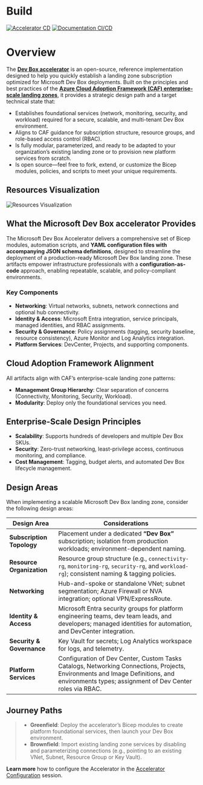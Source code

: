 # Build

[![Accelerator CD](https://github.com/Evilazaro/DevExp-DevBox/actions/workflows/azure-dev.yml/badge.svg)](https://github.com/Evilazaro/DevExp-DevBox/actions/workflows/azure-dev.yml)
[![Documentation CI/CD](https://github.com/Evilazaro/DevExp-DevBox/actions/workflows/hugo.yml/badge.svg)](https://github.com/Evilazaro/DevExp-DevBox/actions/workflows/hugo.yml)

# Overview
The [**Dev Box accelerator**](https://evilazaro.github.io/DevExp-DevBox/) is an open-source, reference implementation designed to help you quickly establish a landing zone subscription optimized for Microsoft Dev Box deployments. Built on the principles and best practices of the [**Azure Cloud Adoption Framework (CAF) enterprise-scale landing zones**](https://docs.microsoft.com/azure/cloud-adoption-framework/ready/landing-zone/enterprise-scale), it provides a strategic design path and a target technical state that:

- Establishes foundational services (network, monitoring, security, and workload) required for a secure, scalable, and multi-tenant Dev Box environment.
- Aligns to CAF guidance for subscription structure, resource groups, and role-based access control (RBAC).
- Is fully modular, parameterized, and ready to be adapted to your organization’s existing landing zone or to provision new platform services from scratch.
- Is open source—feel free to fork, extend, or customize the Bicep modules, policies, and scripts to meet your unique requirements.

## Resources Visualization

![Resources Visualization](https://evilazaro.github.io/DevExp-DevBox/docs/overview/whatis/mainbicepvisualization.png)

## What the Microsoft Dev Box accelerator Provides

The Microsoft Dev Box Accelerator delivers a comprehensive set of Bicep modules, automation scripts, and **YAML configuration files with accompanying JSON schema definitions**, designed to streamline the deployment of a production-ready Microsoft Dev Box landing zone. These artifacts empower infrastructure professionals with a **configuration-as-code** approach, enabling repeatable, scalable, and policy-compliant environments.

### Key Components

- **Networking**: Virtual networks, subnets, network connections and optional hub connectivity.
- **Identity & Access**: Microsoft Entra integration, service principals, managed identities, and RBAC assignments.
- **Security & Governance**: Policy assignments (tagging, security baseline, resource consistency), Azure Monitor and Log Analytics integration.
- **Platform Services**: DevCenter, Projects, and supporting components.

## Cloud Adoption Framework Alignment

All artifacts align with CAF’s enterprise-scale landing zone patterns:

- **Management Group Hierarchy**: Clear separation of concerns (Connectivity, Monitoring, Security, Workload).
- **Modularity**: Deploy only the foundational services you need.

## Enterprise-Scale Design Principles

- **Scalability**: Supports hundreds of developers and multiple Dev Box SKUs.
- **Security**: Zero-trust networking, least-privilege access, continuous monitoring, and compliance.
- **Cost Management**: Tagging, budget alerts, and automated Dev Box lifecycle management.

## Design Areas

When implementing a scalable Microsoft Dev Box landing zone, consider the following design areas:

| Design Area                | Considerations                                                                                                           |
|----------------------------|--------------------------------------------------------------------------------------------------------------------------|
| **Subscription Topology**  | Placement under a dedicated **“Dev Box”** subscription; isolation from production workloads; environment-dependent naming. |
| **Resource Organization**  | Resource group structure (e.g., `connectivity-rg`, `monitoring-rg`, `security-rg`, and `workload-rg`); consistent naming & tagging policies.        |
| **Networking**             | Hub-and-spoke or standalone VNet; subnet segmentation; Azure Firewall or NVA integration; optional VPN/ExpressRoute.     |
| **Identity & Access**      | Microsoft Entra security groups for platform engineering teams, dev team leads, and developers; managed identities for automation, and DevCenter integration. |                 |
| **Security & Governance**  | Key Vault for secrets; Log Analytics workspace for logs, and telemetry.                    |
| **Platform Services** | Configuration of Dev Center, Custom Tasks Catalogs, Networking Connections, Projects, Environments and Image Definitions, and environments types; assignment of Dev Center roles via RBAC.                        |

## Journey Paths  
> - **Greenfield**: Deploy the accelerator’s Bicep modules to create platform foundational services, then launch your Dev Box environment.  
> - **Brownfield**: Import existing landing zone services by disabling and parameterizing connections (e.g., pointing to an existing VNet, Subnet, Resource Group or Key Vault).

**Learn more** how to configure the Accelerator in the [Accelerator Configuration](https://evilazaro.github.io/DevExp-DevBox/docs/configureresources/) session.
